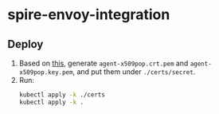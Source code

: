# spire-envoy-integration

## Deploy

1. Based on [this](https://github.com/wp-wcm/city/blob/main/ns/spire-x509-cert-generation/docs/README.md), generate `agent-x509pop.crt.pem` and `agent-x509pop.key.pem`, and put them under `./certs/secret`.
2. Run:
    ```sh
    kubectl apply -k ./certs
    kubectl apply -k .
    ```
